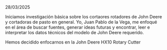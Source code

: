 28/03/2025

Iniciamos investigación básica sobre los cortaores rotadores de John Deere y cortadoras de pasto en general. Yo, Juan Pablo de la Vega, me enfoqué en el área de buscar fuentes, generar ideas futuras y encontrar, leer e interpretar los datos técnicos del modelo de John Deere requerido. 

Hemos decidido enfocarnos en la John Deere HX10 Rotary Cutter
